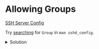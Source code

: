 # Allowing Groups

[SSH Server Config](sshd-config.md)

Try [searching](man.md) for `Group` in `man sshd_config`.

<details>

<summary>Solution</summary>


```sh
nano /etc/ssh/sshd_config
```

Ensure this line exists:

```
AllowGroups remote
```

</details>
